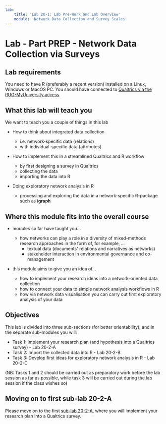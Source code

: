 ```yaml
---
lab:
    title: 'Lab 20-1: Lab Pre-Work and Lab Overview'
    module: 'Network Data Collection and Survey Scales'
---
```


# Lab - Part PREP - Network Data Collection via Surveys

## Lab requirements

You need to have R (preferably a recent version) installed on a Linux, Windows or MacOS PC.
You should have connected to [Qualtrics via the RUG-MyUniversity access](https://rug.eu.qualtrics.com/).

## What this lab will teach you

We want to teach you a couple of things in this lab

- How to think about integrated data collection
    - i.e. network-specific data (relations)
    - with individual-specific data (attributes)

- How to implement this in a streamlined Qualtrics and R workflow
    - by first designing a survey in Qualtrics
    - collecting the data
    - importing the data into R

- Doing exploratory network analysis in R
    - processing and exploring the data in a network-specific R-package such as **igraph**
    
## Where this module fits into the overall course

- modules so far have taught you...
    - how networks can play a role in a diversity of mixed-methods research approaches in the form of, for example, ...
        - textual data (documents' relations and narratives as networks)
        - stakeholder interaction in environmental governance and co-management

- this module aims to give you an idea of...
    - how to implement your research ideas into a network-oriented data collection 
    - how to connect your data to simple network analysis workflows in R
    - how via network data visualisation you can carry out first exploratory analysis of your data
    

## Objectives

This lab is divided into three sub-sections (for better orientability), and in the separate sub-modules you will:

+ Task 1: Implement your research plan (and hypothesis into a Qualtrics survey) - Lab 20-2-A
+ Task 2: Import the collected data into R - Lab 20-2-B
+ Task 3: Develop first ideas for exploratory network analysis in R - Lab 20-2-C

(NB: Tasks 1 and 2 should be carried out as preparatory work before the lab session as far as possible, while task 3 will be carried out during the lab session if the class wishes so)

## Moving on to first sub-lab 20-2-A

Please move on to the first [sub-lab 20-2-A](LAB_20-2-A-ImplementResearchPlan_intoQualtrics.md), where you will implement your research plan into a Qualtrics survey.
